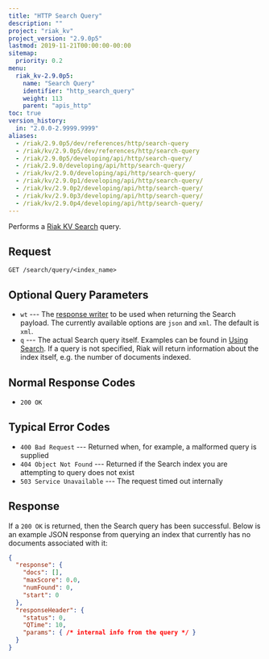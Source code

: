 ```yaml
---
title: "HTTP Search Query"
description: ""
project: "riak_kv"
project_version: "2.9.0p5"
lastmod: 2019-11-21T00:00:00-00:00
sitemap:
  priority: 0.2
menu:
  riak_kv-2.9.0p5:
    name: "Search Query"
    identifier: "http_search_query"
    weight: 113
    parent: "apis_http"
toc: true
version_history:
  in: "2.0.0-2.9999.9999"
aliases:
  - /riak/2.9.0p5/dev/references/http/search-query
  - /riak/kv/2.9.0p5/dev/references/http/search-query
  - /riak/2.9.0p5/developing/api/http/search-query/
  - /riak/2.9.0/developing/api/http/search-query/
  - /riak/kv/2.9.0/developing/api/http/search-query/
  - /riak/kv/2.9.0p1/developing/api/http/search-query/
  - /riak/kv/2.9.0p2/developing/api/http/search-query/
  - /riak/kv/2.9.0p3/developing/api/http/search-query/
  - /riak/kv/2.9.0p4/developing/api/http/search-query/
---
```


Performs a [Riak KV Search]({{<baseurl>}}riak/kv/2.9.0p5/developing/usage/search) query.

## Request

```
GET /search/query/<index_name>
```

## Optional Query Parameters

* `wt` --- The [response
    writer](https://cwiki.apache.org/confluence/display/solr/Response+Writers)
    to be used when returning the Search payload. The currently
    available options are `json` and `xml`. The default is `xml`.
* `q` --- The actual Search query itself. Examples can be found in
    [Using Search]({{<baseurl>}}riak/kv/2.9.0p5/developing/usage/search). If a query is not specified, Riak will return
    information about the index itself, e.g. the number of documents
    indexed.

## Normal Response Codes

* `200 OK`

## Typical Error Codes

* `400 Bad Request` --- Returned when, for example, a malformed query is
    supplied
* `404 Object Not Found` --- Returned if the Search index you are
    attempting to query does not exist
* `503 Service Unavailable` --- The request timed out internally

## Response

If a `200 OK` is returned, then the Search query has been successful.
Below is an example JSON response from querying an index that currently
has no documents associated with it:

```json
{
  "response": {
    "docs": [],
    "maxScore": 0.0,
    "numFound": 0,
    "start": 0
  },
  "responseHeader": {
    "status": 0,
    "QTime": 10,
    "params": { /* internal info from the query */ }
  }
}
```
